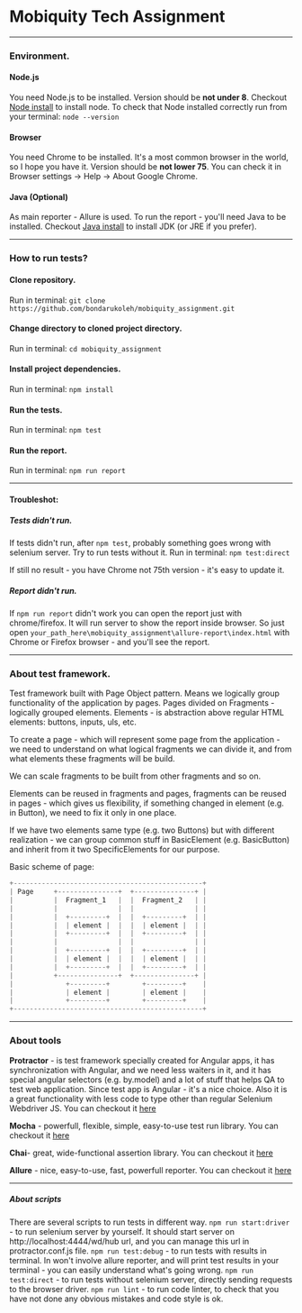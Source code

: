 # Mobiquity Tech Assignment
***
### Environment.
#### Node.js
You need Node.js to be installed. Version should be **not under 8**.
Checkout [Node install](https://nodejs.org/uk/download/ "https://nodejs.org/uk/download/") to install node.
To check that Node installed correctly run from your terminal:
`node --version`

#### Browser
You need Chrome to be installed. It's a most common browser in the world, so I hope you have it.
Version should be **not lower 75**. You can check it in Browser settings -> Help -> About Google Chrome.

#### Java (Optional)
As main reporter - Allure is used. To run the report - you'll need Java to be installed.
Checkout [Java install](https://www.oracle.com/technetwork/java/javase/downloads/index.html "https://www.oracle.com/technetwork/java/javase/downloads/index.html") to install JDK (or JRE if you prefer).

***
### How to run tests?
#### Clone repository.
Run in terminal: 
`git clone https://github.com/bondarukoleh/mobiquity_assignment.git`

#### Change directory to cloned project directory.
Run in terminal:
`cd mobiquity_assignment`

#### Install project dependencies.
Run in terminal:
`npm install`

#### Run the tests.
Run in terminal:
`npm test`

#### Run the report.
Run in terminal:
`npm run report`

***
#### Troubleshot:

##### Tests didn't run.
If tests didn't run, after `npm test`, probably something goes wrong with selenium server.
Try to run tests without it.
Run in terminal:
`npm test:direct`

If still no result - you have Chrome not 75th version - it's easy to update it.

##### Report didn't run.
If `npm run report` didn't work you can open the report just with chrome/firefox. It will run server to 
show the report inside browser. So just open `your_path_here\mobiquity_assignment\allure-report\index.html`
with Chrome or Firefox browser - and you'll see the report.

***
### About test framework.
Test framework built with Page Object pattern. Means we logically group functionality of the application by pages.
Pages divided on Fragments - logically grouped elements. Elements - is abstraction above regular HTML
elements: buttons, inputs, uls, etc.

To create a page - which will represent some page from the application - we need to understand on what logical
fragments we can divide it, and from what elements these fragments will be build.

We can scale fragments to be built from other fragments and so on.

Elements can be reused in fragments and pages, fragments can be reused in pages - which gives us flexibility,
if something changed in element (e.g. in Button), we need to fix it only in one place.

If we have two elements same type (e.g. two Buttons) but with different realization - we can group common
stuff in BasicElement (e.g. BasicButton) and inherit from it two SpecificElements for our purpose.

Basic scheme of page:
```js
+-----------------------------------------------+
| Page     +---------------+  +---------------+ |
|          |  Fragment_1   |  |  Fragment_2   | |
|          |               |  |               | |
|          |  +---------+  |  |  +---------+  | |
|          |  | element |  |  |  | element |  | |
|          |  +---------+  |  |  +---------+  | |
|          |               |  |               | |
|          |  +---------+  |  |  +---------+  | |     
|          |  | element |  |  |  | element |  | |
|          |  +---------+  |  |  +---------+  | |
|          +---------------+  +---------------+ |
|             +---------+        +---------+    |
|             | element |        | element |    |
|             +---------+        +---------+    |
+-----------------------------------------------+
```
***
### About tools
**Protractor** - is test framework specially created for Angular apps, it has synchronization with Angular, and
we need less waiters in it, and it has special angular selectors (e.g. by.model) and a lot of stuff that 
helps QA to test web application. Since test app is Angular - it's a nice choice. Also it is a great 
functionality with less code to type other than regular Selenium Webdriver JS.
You can checkout it [here](https://www.protractortest.org/#/ "https://www.protractortest.org/#/")

**Mocha** - powerfull, flexible, simple, easy-to-use test run library.
You can checkout it [here](https://mochajs.org/ "https://mochajs.org/")

**Chai**- great, wide-functional assertion library.
You can checkout it [here](https://www.chaijs.com/api/ "https://www.chaijs.com/api/")

**Allure** - nice, easy-to-use, fast, powerfull reporter.
You can checkout it [here](https://docs.qameta.io/allure/ "https://docs.qameta.io/allure/")
***
##### About scripts
There are several scripts to run tests in different way.
`npm run start:driver` - to run selenium server by yourself. It should start server on http://localhost:4444/wd/hub
url, and you can manage this url in protractor.conf.js file.
`npm run test:debug` - to run tests with results in terminal. In won't involve allure reporter, and will print
test results in your terminal - you can easily understand what's going wrong.
`npm run test:direct` - to run tests without selenium server, directly sending requests to the browser driver.
`npm run lint` - to run code linter, to check that you have not done any obvious mistakes and code style is ok.